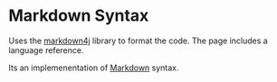 Markdown Syntax
===============

Uses the [markdown4j](https://code.google.com/p/markdown4j/) library to format the code.
The page includes a language reference.

Its an implemenentation of [Markdown](http://daringfireball.net/projects/markdown/) syntax.

